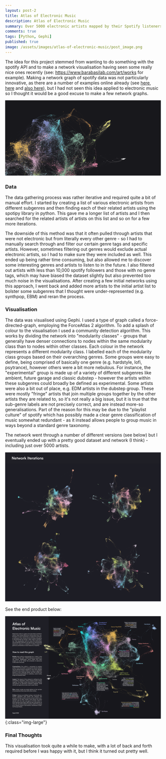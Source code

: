 ```yaml
---
layout: post-2
title: Atlas of Electronic Music
description: Atlas of Electronic Music
summary: Over 5000 electronic artists mapped by their Spotify listeners.
comments: true
tags: [Python, Gephi]
published: true
image: /assets/images/atlas-of-electronic-music/post_image.png
---
```


The idea for this project stemmed from wanting to do something with the spotify API and to make a network visualisation having seen some really nice ones recently (see: https://www.barabasilab.com/art/works for example). Making a network graph of spotify data was not particularly innovative, as there are a number of examples online already (see [here](https://medium.com/analytics-vidhya/what-kind-of-music-do-you-listen-to-exploring-the-network-of-spotifys-genres-56d188201a07), [here](https://erdavis.com/2019/03/01/mapping-the-metalverse/) and [also here](https://wearebumper.com/blog/2022/08/22/spotify-episode-recommendation-algorithm/)), but I had not seen this idea applied to electronic music so I thought it would be a good excuse to make a few network graphs. 

![](/assets/images/atlas-of-electronic-music/artisticimagev5.png)

### Data

The data gathering process was rather iterative and required quite a bit of manual effort. I started by creating a list of various electronic artists from different subgenres and then finding each of their related artists using the spotipy library in python. This gave me a longer list of artists and I then searched for the related artists of artists on this list and so on for a few more iterations. 

The downside of this method was that it often pulled through artists that were not electronic but from literally every other genre - so I had to manually search through and filter our certain genre tags and specific artists. However, sometimes filtering out genres would exclude actual electronic artists, so I had to make sure they were included as well. This ended up being rather time consuming, but also allowed me to discover some interesting genres and artists to listen to in the future. I also filtered out artists with less than 10,000 spotify followers and those with no genre tags, which may have biased the dataset slightly but also prevented too much noise in the visualisations. After creating a few initial networks using this approach, I went back and added more artists to the initial artist list to bolster some subgenres that I thought were under-represented (e.g. synthpop, EBM) and reran the process.

### Visualisation

The data was visualised using Gephi. I used a type of graph called a force-directed-graph, employing the ForceAtlas 2 algorithm. To add a splash of colour to the visualisation I used a community detection algorithm. This works by dividing the network into "modularity classes" - groups that generally have denser connections to nodes within the same modularity class than to nodes within other classes. Each colour in the network represents a different modularity class. I labelled each of the modularity class groups based on their overarching genres. Some groups were easy to define, being comprised of basically one genre (e.g. hardstyle, lofi, psytrance), however others were a bit more nebulous. For instance, the "experimental" group is made up of a variety of different subgenres like ambient, future garage and classic dubstep - however the artists within these subgenres could broadly be defined as experimental. Some artists were also a bit out of place, e.g. EDM artists in the dubstep group. These were mostly "fringe" artists that join multiple groups together by the other artists they are related to, so it's not really a big issue, but it is true that the sub-genre labels are not precisely correct, and are instead more-so generalisations. Part of the reason for this may be due to the "playlist culture" of spotify which has possibly made a clear genre classification of music somewhat redundant - as it instead allows people to group music in ways beyond a standard genre taxonomy. 

The network went through a number of different versions (see below) but I eventually ended up with a pretty good dataset and network (I think) - including just over 5000 artists.

![](/assets/images/atlas-of-electronic-music/networkiterationsv2.png)

See the end product below:

![](/assets/images/atlas-of-electronic-music/electronicmusicv48.png){:class="img-large"}

### Final Thoughts

This visualisation took quite a while to make, with a lot of back and forth required before I was happy with it, but I think it turned out pretty well.
